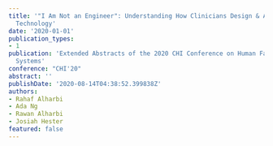 ```yaml
---
title: '"I Am Not an Engineer": Understanding How Clinicians Design & Alter Assistive
  Technology'
date: '2020-01-01'
publication_types:
- 1
publication: 'Extended Abstracts of the 2020 CHI Conference on Human Factors in Computing
  Systems'
conference: "CHI'20"
abstract: ''
publishDate: '2020-08-14T04:38:52.399838Z'
authors:
- Rahaf Alharbi
- Ada Ng
- Rawan Alharbi
- Josiah Hester
featured: false
---
```


